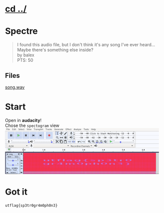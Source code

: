 # [cd ../](../../index.md)
# Spectre
> I found this audio file, but I don't think it's any song I've ever heard... Maybe there's something else inside?  
> by balex  
> PTS: 50

## Files
[song.wav](song.wav)


# Start
Open in **audacity**!  
Chose the `spectogram` view  
![flag](flag.png)

# Got it
```
utflag{sp3tr0gr4m0ph0n3}
```

